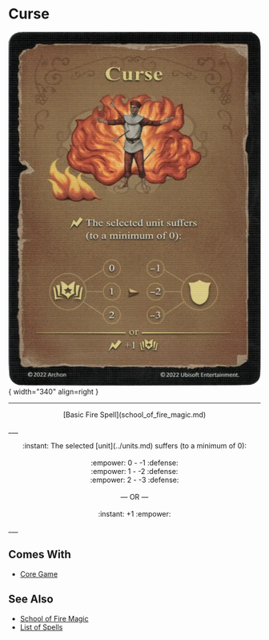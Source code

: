 # Curse

![Curse](../assets/spells-curse.webp){ width="340" align=right }

___
<p style="text-align: center;" markdown>[Basic Fire Spell](school_of_fire_magic.md)</p>
___
<p style="text-align: center;" markdown>:instant: The selected [unit](../units.md) suffers (to a minimum of 0):<br><br>:empower: 0 - -1 :defense:<br>:empower: 1 - -2 :defense:<br>:empower: 2 - -3 :defense:<br><br>— OR —<br><br>:instant: +1 :empower:</p>
___


## Comes With

- [Core Game](../content.md)


## See Also

- [School of Fire Magic](school_of_fire_magic.md)
- [List of Spells](../spells.md)
